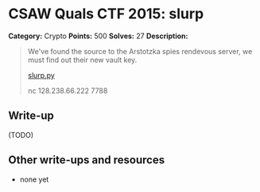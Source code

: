# CSAW Quals CTF 2015: slurp

**Category:** Crypto
**Points:** 500
**Solves:** 27
**Description:** 

> We've found the source to the Arstotzka spies rendevous server, we must find out their new vault key.
>
> [slurp.py](slurp.py)
>
> nc 128.238.66.222 7788

## Write-up

(TODO)

## Other write-ups and resources

* none yet